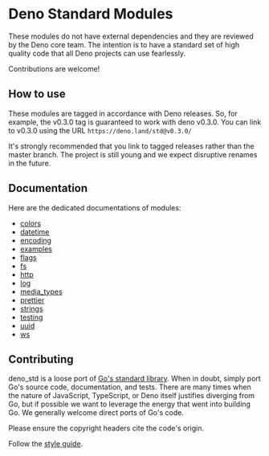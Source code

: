 # Deno Standard Modules

These modules do not have external dependencies and they are reviewed by the
Deno core team. The intention is to have a standard set of high quality code
that all Deno projects can use fearlessly.

Contributions are welcome!

## How to use

These modules are tagged in accordance with Deno releases. So, for example, the
v0.3.0 tag is guaranteed to work with deno v0.3.0. You can link to v0.3.0 using
the URL `https://deno.land/std@v0.3.0/`

It's strongly recommended that you link to tagged releases rather than the
master branch. The project is still young and we expect disruptive renames in
the future.

## Documentation

Here are the dedicated documentations of modules:

- [colors](fmt/colors.ts)
- [datetime](datetime/README.md)
- [encoding](encoding/README.md)
- [examples](examples/README.md)
- [flags](flags/README.md)
- [fs](fs/README.md)
- [http](http/README.md)
- [log](log/README.md)
- [media_types](media_types/README.md)
- [prettier](prettier/README.md)
- [strings](strings/README.md)
- [testing](testing/README.md)
- [uuid](uuid/README.md)
- [ws](ws/README.md)

## Contributing

deno_std is a loose port of [Go's standard library](https://golang.org/pkg/).
When in doubt, simply port Go's source code, documentation, and tests. There are
many times when the nature of JavaScript, TypeScript, or Deno itself justifies
diverging from Go, but if possible we want to leverage the energy that went into
building Go. We generally welcome direct ports of Go's code.

Please ensure the copyright headers cite the code's origin.

Follow the [style guide](https://deno.land/style_guide.html).
